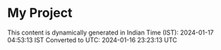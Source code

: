 # My Project

This content is dynamically generated in Indian Time (IST): 2024-01-17 04:53:13 IST
Converted to UTC: 2024-01-16 23:23:13 UTC

